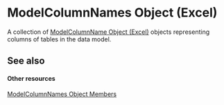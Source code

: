 
# ModelColumnNames Object (Excel)

A collection of  [ModelColumnName Object (Excel)](63a5eefe-b54d-0075-c116-8a752c881834.md) objects representing columns of tables in the data model.


## See also


#### Other resources


 [ModelColumnNames Object Members](ba659135-e622-bc31-0a97-0c5ea6046964.md)
